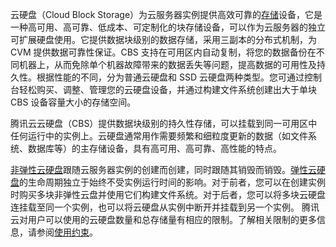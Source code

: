 云硬盘（Cloud Block Storage）为云服务器实例提供高效可靠的[存储]()设备，它是一种高可用、高可靠、低成本、可定制化的块存储设备，可以作为云服务器的独立可扩展硬盘使用。它提供数据块级别的数据存储，采用三副本的分布式机制，为 CVM 提供数据可靠性保证。CBS 支持在可用区内自动复制，将您的数据备份在不同机器上，从而免除单个机器故障带来的数据丢失等问题，提高数据的可用性及持久性。根据性能的不同，分为普通云硬盘和 SSD 云硬盘两种类型。您可通过控制台轻松购买、调整、管理您的云硬盘设备，并通过构建文件系统创建出大于单块 CBS 设备容量大小的存储空间。

腾讯云云硬盘（CBS）提供数据块级别的持久性存储，可以挂载到同一可用区中任何运行中的实例上。云硬盘通常用作需要频繁和细粒度更新的数据（如文件系统、数据库等）的主存储设备，具有高可用、高可靠、高性能的特点。

[非弹性云硬盘]()跟随云服务器实例的创建而创建，同时跟随其销毁而销毁。[弹性云硬盘]()的生命周期独立于始终不受实例运行时间的影响。对于前者，您可以在创建实例时购买多块非弹性云盘并使用它们构建文件系统。对于后者，您可以将多块云硬盘连挂载至同一个实例，也可以将云硬盘从实例中断开并挂载到另一个实例。
腾讯云对用户可以使用的云硬盘数量和总存储量有相应的限制。了解相关限制的更多信息，请参阅[使用约束]()。

